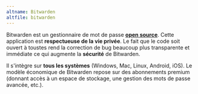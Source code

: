 ```yaml
---
altname: Bitwarden
altfile: bitwarden
---
```


Bitwarden est un gestionnaire de mot de passe [**open source**](https://github.com/orgs/bitwarden/). Cette application est **respectueuse de la vie privée**. Le fait que le code soit ouvert à toustes rend la correction de bug beaucoup plus transparente et immédiate ce qui augmente la **sécurité** de Bitwarden.

Il s'intègre sur **tous les systèmes** (Windows, Mac, Linux, Android, iOS). Le modèle économique de Bitwarden repose sur des abonnements premium (donnant accès à un espace de stockage, une gestion des mots de passe avancée, etc.).
